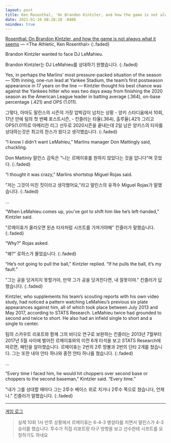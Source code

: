 ```yaml
---
layout: post
title: Ken Rosenthal, 'On Brandon Kintzler, and how the game is not always what it seems'
date: 2021-01-16 08:28:28 -0400
noindex: true
---
```


[Rosenthal: On Brandon Kintzler, and how the game is not always what it seems](https://theathletic.com/2324585/2021/01/15/rosenthal-on-brandon-kintzler-and-how-the-game-is-not-always-what-it-seems/) &mdash; <The Athletic, Ken Rosenthal>
{:.faded}

Brandon Kintzler wanted to face DJ LeMahieu.

Brandon Kintzler는 DJ LeMahieu를 상대하기 원했습니다.
{:.faded}

Yes, in perhaps the Marlins’ most pressure-packed situation of the season — 10th inning, one-run lead at Yankee Stadium, the team’s first postseason appearance in 17 years on the line — Kintzler thought his best chance was against the Yankees hitter who was two days away from finishing the 2020 season as the American League leader in batting average (.364), on-base percentage (.421) and OPS (1.011).

그렇다, 아마도 말린스의 시즌의 가장 압박감이 넘치는 상황 - 양키 스타디움에서 10회, 17년 만에 팀의 첫 번째 포스트시즌, - 킨즐러는 타율(.364), 출루율(.421) 그리고 OPS(1.011)로 아메리칸 리그 선두로 2020시즌을 끝내는데 2일 남은 양키스의 타자를 상대하는것은 최고의 찬스가 왔다고 생각했습니다.
{:.faded}

“I know I didn’t want LeMahieu,” Marlins manager Don Mattingly said, chuckling.

Don Mattinly 말린스 감독은 "나는 르메이휴를 원하지 않았다는 것을 압니다"며 웃었다.
{:.faded}

“I thought it was crazy,” Marlins shortstop Miguel Rojas said.

"저는 그것이 미친 짓이라고 생각했어요,"라고 말린스의 유격수 Miguel Rojas가 말했습니다.
{:.faded}

...

“When LeMahieu comes up, you’ve got to shift him like he’s left-handed,” Kintzler said.

"르메이휴가 올라오면 왼손 타자처럼 시프트를 가져가야해" 킨즐러가 말했습니다.
{:.faded}

“Why?” Rojas asked.

"왜?" 로하스가 물었습니다.
{:.faded}

“He’s not going to pull the ball,” Kintzler replied. “If he pulls the ball, it’s my fault.”

"그는 공을 당겨치지 못할거야, 만약 그가 공을 당겨친다면, 내 잘못이야." 킨즐러가 답했습니다.
{:.faded}

Kintzler, who supplements his team’s scouting reports with his own video study, had noticed a pattern watching LeMahieu’s previous six plate appearances against him, all of which took place between July 2013 and May 2017, according to STATS Research. LeMahieu twice had grounded to second and twice to short. He also had an infield single to short and a single to center.

팀의 스카우트 리포트와 함께 그의 비디오 연구로 보완하는 킨즐러는 2013년 7월부터 2017년 5월 사이에 벌어진 르메이휴와의 이전 6개 타석을 보고 STATS Research에 따르면, 패턴을 알아챘습니다. 르메이휴는 2번의 2루 땅볼과 2번의 단타 2개를 쳤습니다. 그는 또한 내야 안타 하나와 중전 안타 하나를 쳤습니다.
{:.faded}

...

“Every time I faced him, he would hit choppers over second base or choppers to the second baseman,” Kintzler said. “Every time.”

"내가 그를 상대할 때마다 그는 2루수 베이스 위로 치거나 2루수 쪽으로 쳤습니다, 언제나." 킨즐러가 말했습니다.
{:.faded}

---

[게임 로그](https://www.mlb.com/gameday/marlins-vs-yankees/2020/09/25/631191#game_state=final,lock_state=final,game_tab=play-by-play,game=631191)

> 실제 10회 1사 만루 상황에서 르메이휴는 6-4-3 병살타를 치면서 말린스가 4-3 승리를 했습니다. 투수가 직접 리포트랑 타구 방향을 보고 선수한테 시프트를 요청하기도 하네요
